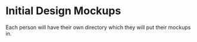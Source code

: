 # Initial Design Mockups

Each person will have their own directory which they will put their mockups in.